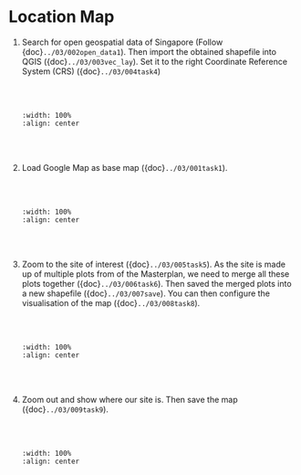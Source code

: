 # Location Map

1. Search for open geospatial data of Singapore (Follow {doc}`../03/002open_data1`). Then import the obtained shapefile into QGIS ({doc}`../03/003vec_lay`). Set it to the right Coordinate Reference System (CRS) ({doc}`../03/004task4`)

    <br/><br/>
    ```{image} ../../_static/021workflow21/img1.png
    :width: 100%
    :align: center
    ```
    <br/><br/>

2. Load Google Map as base map ({doc}`../03/001task1`).

    <br/><br/>
    ```{image} ../../_static/021workflow21/img2.png
    :width: 100%
    :align: center
    ```
    <br/><br/>

3. Zoom to the site of interest ({doc}`../03/005task5`). As the site is made up of multiple plots from of the Masterplan, we need to merge all these plots together ({doc}`../03/006task6`). Then saved the merged plots into a new shapefile ({doc}`../03/007save`). You can then configure the visualisation of the map ({doc}`../03/008task8`).

    <br/><br/>
    ```{image} ../../_static/021workflow21/img3.png
    :width: 100%
    :align: center
    ```
    <br/><br/>

4. Zoom out and show where our site is. Then save the map ({doc}`../03/009task9`).

    <br/><br/>
    ```{image} ../../_static/021workflow21/img4.png
    :width: 100%
    :align: center
    ```
    <br/><br/>
